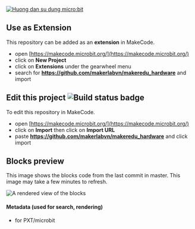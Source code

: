 [![Huong dan su dung micro:bit](/image/microbit.png)](https://www.youtube.com/watch?v=QjZL8yu3Uu4)

## Use as Extension

This repository can be added as an **extension** in MakeCode.

* open [https://makecode.microbit.org/](https://makecode.microbit.org/)
* click on **New Project**
* click on **Extensions** under the gearwheel menu
* search for **https://github.com/makerlabvn/makeredu_hardware** and import

## Edit this project ![Build status badge](https://github.com/makerlabvn/makeredu_hardware/workflows/MakeCode/badge.svg)

To edit this repository in MakeCode.

* open [https://makecode.microbit.org/](https://makecode.microbit.org/)
* click on **Import** then click on **Import URL**
* paste **https://github.com/makerlabvn/makeredu_hardware** and click import

## Blocks preview

This image shows the blocks code from the last commit in master.
This image may take a few minutes to refresh.

![A rendered view of the blocks](https://github.com/makerlabvn/makeredu_hardware/raw/master/.github/makecode/blocks.png)

#### Metadata (used for search, rendering)

* for PXT/microbit 
<script src="https://makecode.com/gh-pages-embed.js"></script><script>makeCodeRender("{{ site.makecode.home_url }}", "{{ site.github.owner_name }}/{{ site.github.repository_name }}");</script>
